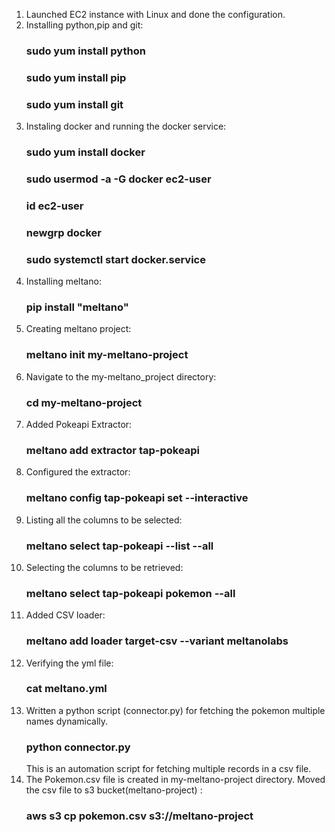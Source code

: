 1. Launched EC2 instance with Linux and done the configuration.
2. Installing python,pip and git:
    ### sudo yum install python
    ### sudo yum install pip
    ### sudo yum install git
4. Instaling docker and running the docker service:
    ### sudo yum install docker
    ### sudo usermod -a -G docker ec2-user
    ### id ec2-user
    ### newgrp docker
    ### sudo systemctl start docker.service
6. Installing meltano:
    ### pip install "meltano"
5. Creating meltano project:
    ### meltano init my-meltano-project
6. Navigate to the my-meltano_project directory:
    ### cd my-meltano-project
7. Added Pokeapi Extractor:
    ### meltano add extractor tap-pokeapi
8. Configured the extractor:
    ### meltano config tap-pokeapi set --interactive
9. Listing all the columns to be selected:
    ### meltano select tap-pokeapi --list --all
11. Selecting the columns to be retrieved:    
    ### meltano select tap-pokeapi pokemon --all
11. Added CSV loader:
    ### meltano add loader target-csv --variant meltanolabs
12. Verifying the yml file:
    ### cat meltano.yml
14. Written a python script (connector.py) for fetching the pokemon multiple names dynamically.
    ### python connector.py
    This is an automation script for fetching multiple records in a csv file.
15. The Pokemon.csv file is created in my-meltano-project directory.
Moved the csv file to s3 bucket(meltano-project) :
    ### aws s3 cp pokemon.csv s3://meltano-project

